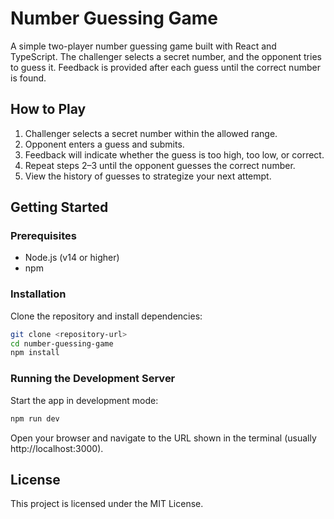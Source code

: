 # Number Guessing Game

A simple two-player number guessing game built with React and TypeScript. The challenger selects a secret number, and the opponent tries to guess it. Feedback is provided after each guess until the correct number is found.

## How to Play

1. Challenger selects a secret number within the allowed range.
2. Opponent enters a guess and submits.
3. Feedback will indicate whether the guess is too high, too low, or correct.
4. Repeat steps 2–3 until the opponent guesses the correct number.
5. View the history of guesses to strategize your next attempt.

## Getting Started

### Prerequisites

- Node.js (v14 or higher)
- npm

### Installation

Clone the repository and install dependencies:

```bash
git clone <repository-url>
cd number-guessing-game
npm install
```

### Running the Development Server

Start the app in development mode:

```bash
npm run dev
```

Open your browser and navigate to the URL shown in the terminal (usually http://localhost:3000).

## License

This project is licensed under the MIT License.
